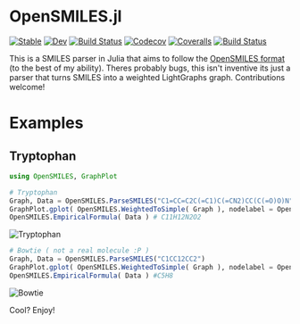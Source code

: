 # OpenSMILES.jl

[![Stable](https://img.shields.io/badge/docs-stable-blue.svg)](https://caseykneale.github.io/OpenSMILES.jl/stable)
[![Dev](https://img.shields.io/badge/docs-dev-blue.svg)](https://caseykneale.github.io/OpenSMILES.jl/dev)
[![Build Status](https://travis-ci.com/caseykneale/OpenSMILES.jl.svg?branch=master)](https://travis-ci.com/caseykneale/OpenSMILES.jl)
[![Codecov](https://codecov.io/gh/caseykneale/OpenSMILES.jl/branch/master/graph/badge.svg)](https://codecov.io/gh/caseykneale/OpenSMILES.jl)
[![Coveralls](https://coveralls.io/repos/github/caseykneale/OpenSMILES.jl/badge.svg?branch=master)](https://coveralls.io/github/caseykneale/OpenSMILES.jl?branch=master)
[![Build Status](https://api.cirrus-ci.com/github/caseykneale/OpenSMILES.jl.svg)](https://cirrus-ci.com/github/caseykneale/OpenSMILES.jl)


This is a SMILES parser in Julia that aims to follow the [OpenSMILES format](http://opensmiles.org/opensmiles.html) (to the best of my ability). Theres probably bugs, this isn't inventive its just a parser that turns SMILES into a weighted LightGraphs graph. Contributions welcome!

# Examples

## Tryptophan
```Julia
using OpenSMILES, GraphPlot

# Tryptophan
Graph, Data = OpenSMILES.ParseSMILES("C1=CC=C2C(=C1)C(=CN2)CC(C(=O)O)N")
GraphPlot.gplot( OpenSMILES.WeightedToSimple( Graph ), nodelabel = OpenSMILES.abbreviation.( Data ) )
OpenSMILES.EmpiricalFormula( Data ) # C11H12N2O2
```
![Tryptophan](https://raw.githubusercontent.com/caseykneale/OpenSMILES.jl/master/output/Tryptophan.png)

```Julia
# Bowtie ( not a real molecule :P )
Graph, Data = OpenSMILES.ParseSMILES("C1CC12CC2")
GraphPlot.gplot( OpenSMILES.WeightedToSimple( Graph ), nodelabel = OpenSMILES.abbreviation.( Data ) )
OpenSMILES.EmpiricalFormula( Data ) #C5H8
```
![Bowtie](https://raw.githubusercontent.com/caseykneale/OpenSMILES.jl/master/output/Bowtie.png)

Cool? Enjoy!
